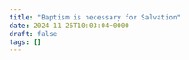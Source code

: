 ```yaml
---
title: "Baptism is necessary for Salvation"
date: 2024-11-26T10:03:04+0000
draft: false
tags: []
---
```

